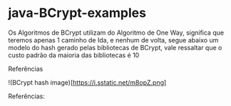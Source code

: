 # java-BCrypt-examples

Os Algoritmos de BCrypt utilizam do Algoritmo de One Way, significa que teremos apenas 1 caminho de Ida, e nenhum de volta, segue abaixo um modelo do hash gerado pelas bibliotecas de BCrypt, vale ressaltar que o custo padrão da maioria das bibliotecas é 10

Referências

!(BCrypt hash image)[https://i.sstatic.net/m8opZ.png]

Referências:

